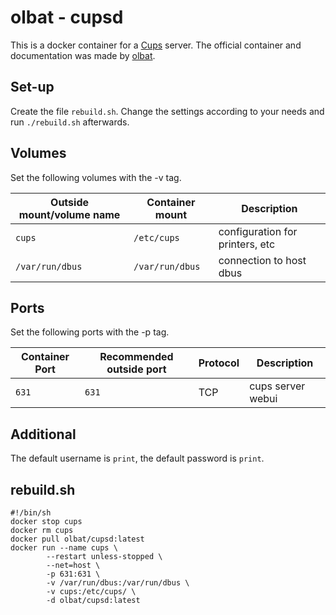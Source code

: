 # olbat - cupsd

This is a docker container for a [Cups](../cups.md) server.
The official container and documentation was made by [olbat](https://hub.docker.com/r/olbat/cupsd).

## Set-up

Create the file `rebuild.sh`.
Change the settings according to your needs and run `./rebuild.sh` afterwards.

## Volumes

Set the following volumes with the -v tag.

| Outside mount/volume name | Container mount | Description                     |
| ------------------------- | --------------- | ------------------------------- |
| `cups`                    | `/etc/cups`     | configuration for printers, etc |
| `/var/run/dbus`           | `/var/run/dbus` | connection to host dbus         |

## Ports

Set the following ports with the -p tag.

| Container Port | Recommended outside port | Protocol | Description       |
| -------------- | ------------------------ | -------- | ----------------- |
| `631`          | `631`                    | TCP      | cups server webui |

## Additional

The default username is `print`, the default password is `print`.

## rebuild.sh

```shell
#!/bin/sh
docker stop cups
docker rm cups
docker pull olbat/cupsd:latest
docker run --name cups \
        --restart unless-stopped \
        --net=host \
        -p 631:631 \
        -v /var/run/dbus:/var/run/dbus \
        -v cups:/etc/cups/ \
        -d olbat/cupsd:latest
```
